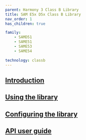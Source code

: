 ```yaml
---
parent: Harmony 3 Class B Library
title: SAM E5x D5x Class B Library
nav_order: 1
has_children: true

family:
    - SAMD51
    - SAME51
    - SAME53
    - SAME54
    
technology: classb
---
```

## [Introduction](./introduction.md)
## [Using the library](./usage.md)
## [Configuring the library](./configuration.md)
## [API user guide](./interface.md)
